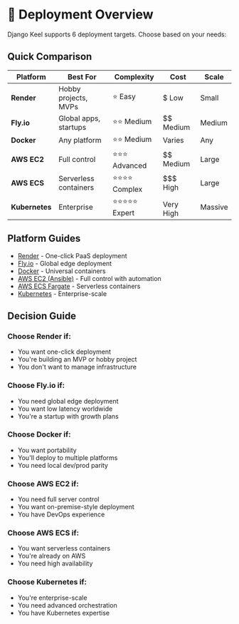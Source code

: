 # 🚀 Deployment Overview

Django Keel supports 6 deployment targets. Choose based on your needs:

## Quick Comparison

| Platform | Best For | Complexity | Cost | Scale |
|----------|----------|------------|------|-------|
| **Render** | Hobby projects, MVPs | ⭐ Easy | $ Low | Small |
| **Fly.io** | Global apps, startups | ⭐⭐ Medium | $$ Medium | Medium |
| **Docker** | Any platform | ⭐⭐ Medium | Varies | Any |
| **AWS EC2** | Full control | ⭐⭐⭐ Advanced | $$ Medium | Large |
| **AWS ECS** | Serverless containers | ⭐⭐⭐⭐ Complex | $$$ High | Large |
| **Kubernetes** | Enterprise | ⭐⭐⭐⭐⭐ Expert | $$$$ Very High | Massive |

## Platform Guides

- [Render](render.md) - One-click PaaS deployment
- [Fly.io](flyio.md) - Global edge deployment
- [Docker](docker.md) - Universal containers
- [AWS EC2 (Ansible)](aws-ec2.md) - Full control with automation
- [AWS ECS Fargate](ecs.md) - Serverless containers
- [Kubernetes](kubernetes.md) - Enterprise-scale

## Decision Guide

### Choose Render if:
- You want one-click deployment
- You're building an MVP or hobby project
- You don't want to manage infrastructure

### Choose Fly.io if:
- You need global edge deployment
- You want low latency worldwide
- You're a startup with growth plans

### Choose Docker if:
- You want portability
- You'll deploy to multiple platforms
- You need local dev/prod parity

### Choose AWS EC2 if:
- You need full server control
- You want on-premise-style deployment
- You have DevOps experience

### Choose AWS ECS if:
- You want serverless containers
- You're already on AWS
- You need high availability

### Choose Kubernetes if:
- You're enterprise-scale
- You need advanced orchestration
- You have Kubernetes expertise
